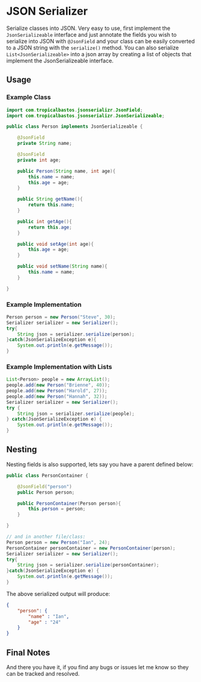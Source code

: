 # JSON Serializer

Serialize classes into JSON.
Very easy to use, first implement the ```JsonSerializeable``` interface and just annotate the fields you wish to serialize into JSON with ```@JsonField``` and your class can be easily converted to a JSON string with the ```serialize()``` method. You can also serialize ```List<JsonSerializeable>``` into a json array by creating a list of objects that implement the JsonSerializeable interface.

## Usage
### Example Class
```java
import com.tropicalbastos.jsonserializr.JsonField;
import com.tropicalbastos.jsonserializr.JsonSerializeable;

public class Person implements JsonSerializeable {

    @JsonField
    private String name;

    @JsonField
    private int age;

    public Person(String name, int age){
        this.name = name;
        this.age = age;
    }

    public String getName(){
        return this.name;
    }

    public int getAge(){
        return this.age;
    }

    public void setAge(int age){
        this.age = age;
    }

    public void setName(String name){
        this.name = name;
    }

}
```

### Example Implementation
```java
Person person = new Person("Steve", 30);
Serializer serializer = new Serializer();
try{
    String json = serializer.serialize(person);
}catch(JsonSerializeException e){
    System.out.println(e.getMessage());
}
```

### Example Implementation with Lists
```java
List<Person> people = new ArrayList();
people.add(new Person("Brienne", 40));
people.add(new Person("Harold", 27));
people.add(new Person("Hannah", 32));
Serializer serializer = new Serializer();
try {
    String json = serializer.serialize(people);
} catch(JsonSerializeException e) {
    System.out.println(e.getMessage());
}
```

## Nesting

Nesting fields is also supported, lets say you have a parent defined below:

```java
public class PersonContainer {

    @JsonField("person")
    public Person person;

    public PersonContainer(Person person){
        this.person = person;
    }

}

// and in another file/class:
Person person = new Person("Ian", 24);
PersonContainer personContainer = new PersonContainer(person);
Serializer serializer = new Serializer();
try{
    String json = serializer.serialize(personContainer);
}catch(JsonSerializeException e) {
    System.out.println(e.getMessage());
}
```

The above serialized output will produce:
```json
{
    "person": {
        "name" : "Ian",
        "age" : "24"
    }
}
```

## Final Notes
And there you have it, if you find any bugs or issues let me know so they can be tracked and resolved.